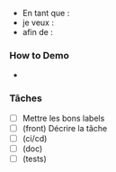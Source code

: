 - En tant que :
- je veux :
- afin de :

### How to Demo

-

### Tâches

- [ ] Mettre les bons labels
- [ ] (front) Décrire la tâche
- [ ] (ci/cd)
- [ ] (doc)
- [ ] (tests)
